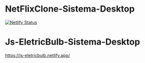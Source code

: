 # NetFlixClone-Sistema-Desktop
[![Netlify Status](https://api.netlify.com/api/v1/badges/b22e887e-dcef-4c07-80d5-3face8babcce/deploy-status)](https://app.netlify.com/sites/netflix-navbar-clone-monitoria-proz/deploys)
##
##

# Js-EletricBulb-Sistema-Desktop

https://js-eletricbulb.netlify.app/
   
